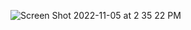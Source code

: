 <!-- ![Guavaline's GitHub stats](https://github-readme-stats.vercel.app/api?username=guavalines&show_icons=true&theme=chartreuse-dark)
 -->
![Screen Shot 2022-11-05 at 2 35 22 PM](https://user-images.githubusercontent.com/100665876/205378735-43fc6812-dac5-4975-b585-e8a541a70833.jpeg)
